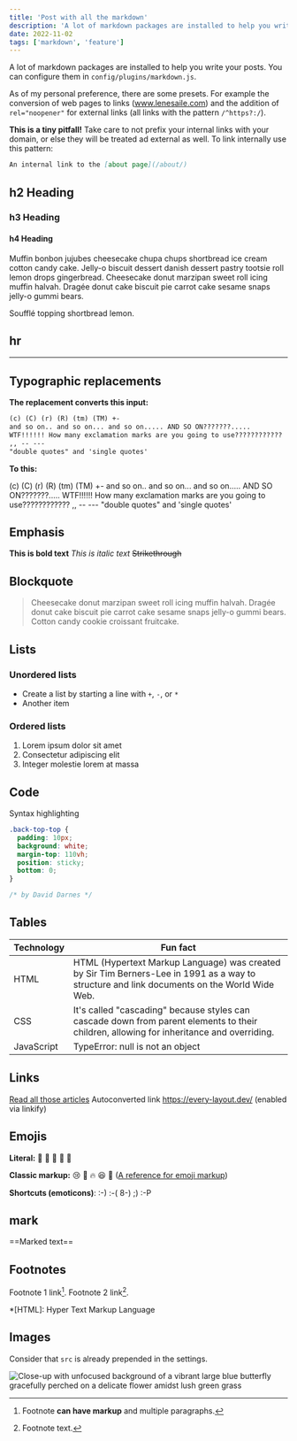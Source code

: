 ```yaml
---
title: 'Post with all the markdown'
description: 'A lot of markdown packages are installed to help you write your posts. All presets are personal preference.'
date: 2022-11-02
tags: ['markdown', 'feature']
---
```


A lot of markdown packages are installed to help you write your posts.
You can configure them in `config/plugins/markdown.js`.

As of my personal preference, there are some presets. For example the conversion of web pages to links (www.lenesaile.com) and the addition of `rel="noopener"` for external links (all links with the pattern `/^https?:/`).

**This is a tiny pitfall!**
Take care to not prefix your internal links with your domain, or else they will be treated ad external as well. To link internally use this pattern:

```markdown
An internal link to the [about page](/about/)
```

## h2 Heading

### h3 Heading

#### h4 Heading

Muffin bonbon jujubes cheesecake chupa chups shortbread ice cream cotton candy cake. Jelly-o biscuit dessert danish dessert pastry tootsie roll lemon drops gingerbread. Cheesecake donut marzipan sweet roll icing muffin halvah. Dragée donut cake biscuit pie carrot cake sesame snaps jelly-o gummi bears.

Soufflé topping shortbread lemon.

## hr

---

## Typographic replacements

**The replacement converts this input:**

```markdown
(c) (C) (r) (R) (tm) (TM) +-
and so on.. and so on... and so on..... AND SO ON???????.....
WTF!!!!!! How many exclamation marks are you going to use????????????
,, -- ---
"double quotes" and 'single quotes'
```

**To this:**

(c) (C) (r) (R) (tm) (TM) +-
and so on.. and so on... and so on..... AND SO ON???????.....
WTF!!!!!! How many exclamation marks are you going to use????????????
,, -- ---
"double quotes" and 'single quotes'

## Emphasis

**This is bold text**
_This is italic text_
~~Strikethrough~~

## Blockquote

> Cheesecake donut marzipan sweet roll icing muffin halvah. Dragée donut cake biscuit pie carrot cake sesame snaps jelly-o gummi bears. Cotton candy cookie croissant fruitcake.

## Lists

### Unordered lists

- Create a list by starting a line with `+`, `-`, or `*`
- Another item

### Ordered lists

1. Lorem ipsum dolor sit amet
2. Consectetur adipiscing elit
3. Integer molestie lorem at massa

## Code

Syntax highlighting

```css
.back-top-top {
  padding: 10px;
  background: white;
  margin-top: 110vh;
  position: sticky;
  bottom: 0;
}

/* by David Darnes */
```

## Tables

| Technology | Fun fact                                                                                                                                    |
| ---------- | ------------------------------------------------------------------------------------------------------------------------------------------- |
| HTML       | HTML (Hypertext Markup Language) was created by Sir Tim Berners-Lee in 1991 as a way to structure and link documents on the World Wide Web. |
| CSS        | It's called "cascading" because styles can cascade down from parent elements to their children, allowing for inheritance and overriding.    |
| JavaScript | TypeError: null is not an object                                                                                                            |

## Links

[Read all those articles](https://moderncss.dev/)
Autoconverted link https://every-layout.dev/ (enabled via linkify)

## Emojis

**Literal:**
🤩 💯 💚 👻 👾

**Classic markup:**
:cry: :poop: :fire: :laughing: :christmas_tree:
([A reference for emoji markup](https://gist.github.com/rxaviers/7360908))

**Shortcuts (emoticons)**:
:-) :-( 8-) ;) :-P

## mark

==Marked text==

## Footnotes

Footnote 1 link[^first].
Footnote 2 link[^second].

[^first]:
    Footnote **can have markup**
    and multiple paragraphs.

[^second]: Footnote text.

\*[HTML]: Hyper Text Markup Language

## Images

Consider that `src` is already prepended in the settings.

![Close-up with unfocused background of a vibrant large blue butterfly gracefully perched on a delicate flower amidst lush green grass](/assets/images/gallery/asturias-4.jpg)
